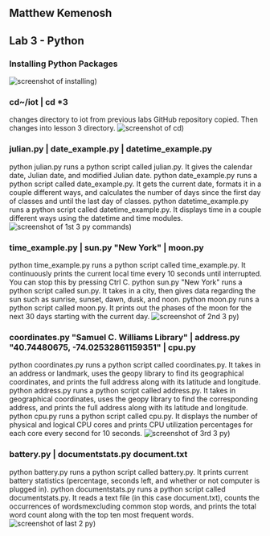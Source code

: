 ## Matthew Kemenosh
## Lab 3 - Python
### Installing Python Packages
![screenshot of installing)](installpy.png)
### cd~/iot  |  cd *3
changes directory to iot from previous labs GitHub repository copied. Then changes into lesson 3 directory.
![screenshot of cd)](cd~_3.png)
### julian.py | date_example.py | datetime_example.py
python julian.py runs a python script called julian.py. It gives the calendar date, Julian date, and modified Julian date. python date_example.py runs a python script called date_example.py. It gets the current date, formats it in a couple different ways, and calculates the number of days since the first day of classes and until the last day of classes. python datetime_example.py runs a python script called datetime_example.py. It displays time in a couple different ways using the datetime and time modules.
![screenshot of 1st 3 py commands)](judt_dt.png)
### time_example.py | sun.py "New York" | moon.py
python time_example.py runs a python script called time_example.py. It continuously prints the current local time every 10 seconds until interrupted. You can stop this by pressing Ctrl C. python sun.py "New York"  runs a python script called sun.py. It takes in a city, then gives data regarding the sun such as sunrise, sunset, dawn, dusk, and noon. python moon.py runs a python script called moon.py. It prints out the phases of the moon for the next 30 days starting with the current day.
![screenshot of 2nd 3 py)](timesunmoon.png)
### coordinates.py "Samuel C. Williams Library" | address.py "40.74480675, -74.02532861159351" | cpu.py
python coordinates.py runs a python script called coordinates.py. It takes in an address or landmark, uses the geopy library to find its geographical coordinates, and prints the full address along with its latitude and longitude. python address.py runs a python script called address.py. It takes in geographical coordinates, uses the geopy library to find the corresponding address, and prints the full address along with its latitude and longitude. python cpu.py runs a python script called cpu.py. It displays the number of physical and logical CPU cores and prints CPU utilization percentages for each core every second for 10 seconds.
![screenshot of 3rd 3 py)](coordadcpu.png)
### battery.py | documentstats.py document.txt
python battery.py runs a python script called battery.py. It prints current battery statistics (percentage, seconds left, and whether or not computer is plugged in). python documentstats.py runs a python script called documentstats.py. It reads a text file (in this case document.txt), counts the occurrences of wordsmexcluding common stop words, and prints the total word count along with the top ten most frequent words.
![screenshot of last 2 py)](battdoc.png)

